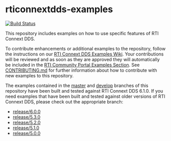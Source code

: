 # rticonnextdds-examples

[![Build Status](https://www.travis-ci.org/rticommunity/rticonnextdds-examples.svg?branch=master)](https://www.travis-ci.org/rticommunity/rticonnextdds-examples)

This repository includes examples on how to use specific features of RTI
Connext DDS.






To contribute enhancements or additional examples to the repository, follow the
instructions on our [RTI Connext DDS Examples
Wiki](https://github.com/rticommunity/rticonnextdds-examples/wiki). Your
contributions will be reviewed and as soon as they are approved they will
automatically be included in the [RTI Community Portal Examples
Section](http://community.rti.com). See [CONTRIBUTING.md](https://github.com/rticommunity/rticonnextdds-examples/blob/master/CONTRIBUTING.md)
for further information about how to contribute with new examples to this repository.

The examples contained in the
[master](https://github.com/rticommunity/rticonnextdds-examples/tree/master) and
[develop](https://github.com/rticommunity/rticonnextdds-examples/tree/develop)
branches of this repository have been built and tested against RTI Connext DDS
6.1.0. If you need examples that have been built and tested against older
versions of RTI Connext DDS, please check out the appropriate branch:

- [release/6.0.0](https://github.com/rticommunity/rticonnextdds-examples/tree/release/6.0.0)
- [release/5.3.0](https://github.com/rticommunity/rticonnextdds-examples/tree/release/5.3.0)
- [release/5.2.0](https://github.com/rticommunity/rticonnextdds-examples/tree/release/5.2.0)
- [release/5.1.0](https://github.com/rticommunity/rticonnextdds-examples/tree/release/5.1.0) 
- [release/5.0.0](https://github.com/rticommunity/rticonnextdds-examples/tree/release/5.0.0)
